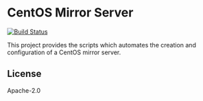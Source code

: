 # CentOS Mirror Server
[![Build Status](https://travis-ci.org/electrocucaracha/centos-mirror.png)](https://travis-ci.org/electrocucaracha/centos-mirror)

This project provides the scripts which automates the creation and
configuration of a CentOS mirror server.

## License

Apache-2.0
